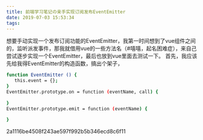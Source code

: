 ```yaml
---
title: 前端学习笔记の亲手实现订阅发布EventEmitter
date: 2019-07-03 15:53:34
tags:
---
```

想要手动实现一个发布订阅功能的EventEmitter，我第一时间想到了vue组件之间的，监听派发事件，那我就借用vue的一些方法名（#嘻嘻，起名困难症），来自己尝试逐步实现一个EventEmitter，最后也放到vue里面去测试一下。
首先，我应该先给我得EventEmitter的构造函数，搞出个架子，

``` bash
function EventEmitter () {
   this.event = {};
}
EventEmitter.prototype.on = function (eventName, call) {
        
}
EventEmitter.prototype.emit = function (eventName) {
        
}
```
2a1116be4508f243ae597f992b5b346ecd8c6f11 